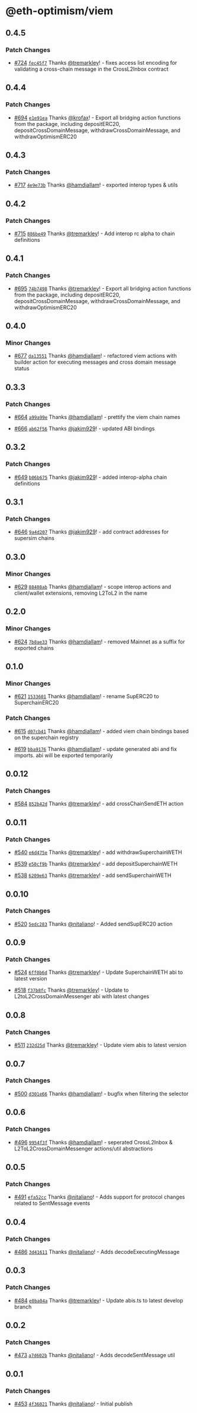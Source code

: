 # @eth-optimism/viem

## 0.4.5

### Patch Changes

- [#724](https://github.com/ethereum-optimism/ecosystem/pull/724) [`fec45f7`](https://github.com/ethereum-optimism/ecosystem/commit/fec45f7d20dcd407b60315ece76259eace5cc1e5) Thanks [@tremarkley](https://github.com/tremarkley)! - fixes access list encoding for validating a cross-chain message in the CrossL2Inbox contract

## 0.4.4

### Patch Changes

- [#694](https://github.com/ethereum-optimism/ecosystem/pull/694) [`e1e91ea`](https://github.com/ethereum-optimism/ecosystem/commit/e1e91ea066952f091b6683296c6c17a262f25e28) Thanks [@krofax](https://github.com/krofax)! - Export all bridging action functions from the package, including depositERC20, depositCrossDomainMessage, withdrawCrossDomainMessage, and withdrawOptimismERC20

## 0.4.3

### Patch Changes

- [#717](https://github.com/ethereum-optimism/ecosystem/pull/717) [`4e9e73b`](https://github.com/ethereum-optimism/ecosystem/commit/4e9e73bbbbe4d8e08dd80ece8d15700db55da6fb) Thanks [@hamdiallam](https://github.com/hamdiallam)! - exported interop types & utils

## 0.4.2

### Patch Changes

- [#715](https://github.com/ethereum-optimism/ecosystem/pull/715) [`886be49`](https://github.com/ethereum-optimism/ecosystem/commit/886be49a5b82d53dfae93afb54c166c242f951a1) Thanks [@tremarkley](https://github.com/tremarkley)! - Add interop rc alpha to chain definitions

## 0.4.1

### Patch Changes

- [#695](https://github.com/ethereum-optimism/ecosystem/pull/695) [`74b7498`](https://github.com/ethereum-optimism/ecosystem/commit/74b7498c5c41cc02575b2ad4d466ced0b3a40368) Thanks [@tremarkley](https://github.com/tremarkley)! - Export all bridging action functions from the package, including depositERC20, depositCrossDomainMessage, withdrawCrossDomainMessage, and withdrawOptimismERC20

## 0.4.0

### Minor Changes

- [#677](https://github.com/ethereum-optimism/ecosystem/pull/677) [`da13551`](https://github.com/ethereum-optimism/ecosystem/commit/da13551078f404acf06c07267623af436ce65185) Thanks [@hamdiallam](https://github.com/hamdiallam)! - refactored viem actions with builder action for executing messages and cross domain message status

## 0.3.3

### Patch Changes

- [#664](https://github.com/ethereum-optimism/ecosystem/pull/664) [`a99a99e`](https://github.com/ethereum-optimism/ecosystem/commit/a99a99e6e8edfe86cc9b244149f498f9122cc99b) Thanks [@hamdiallam](https://github.com/hamdiallam)! - prettify the viem chain names

- [#666](https://github.com/ethereum-optimism/ecosystem/pull/666) [`ab62f56`](https://github.com/ethereum-optimism/ecosystem/commit/ab62f568ebee6ce4fac2d257f6bb0e41eaeb7f03) Thanks [@jakim929](https://github.com/jakim929)! - updated ABI bindings

## 0.3.2

### Patch Changes

- [#649](https://github.com/ethereum-optimism/ecosystem/pull/649) [`b06b675`](https://github.com/ethereum-optimism/ecosystem/commit/b06b6754eed271f0dfe4d738b122750a00f2f93d) Thanks [@jakim929](https://github.com/jakim929)! - added interop-alpha chain definitions

## 0.3.1

### Patch Changes

- [#646](https://github.com/ethereum-optimism/ecosystem/pull/646) [`9a4d207`](https://github.com/ethereum-optimism/ecosystem/commit/9a4d207f76f12ceb561374ac03c4f630d73f150c) Thanks [@jakim929](https://github.com/jakim929)! - add contract addresses for supersim chains

## 0.3.0

### Minor Changes

- [#629](https://github.com/ethereum-optimism/ecosystem/pull/629) [`88408ab`](https://github.com/ethereum-optimism/ecosystem/commit/88408ab448f545a02ab0fe1530514c3d2d11ea26) Thanks [@hamdiallam](https://github.com/hamdiallam)! - scope interop actions and client/wallet extensions, removing L2ToL2 in the name

## 0.2.0

### Minor Changes

- [#624](https://github.com/ethereum-optimism/ecosystem/pull/624) [`7b8ae33`](https://github.com/ethereum-optimism/ecosystem/commit/7b8ae339acad1295899211b2716dd1c279a347f5) Thanks [@hamdiallam](https://github.com/hamdiallam)! - removed Mainnet as a suffix for exported chains

## 0.1.0

### Minor Changes

- [#621](https://github.com/ethereum-optimism/ecosystem/pull/621) [`1533601`](https://github.com/ethereum-optimism/ecosystem/commit/1533601d6a61e1648a2c8d406265d7ae48363d69) Thanks [@hamdiallam](https://github.com/hamdiallam)! - rename SupERC20 to SuperchainERC20

### Patch Changes

- [#615](https://github.com/ethereum-optimism/ecosystem/pull/615) [`d07cb41`](https://github.com/ethereum-optimism/ecosystem/commit/d07cb41b26c01ba3c73da9488f0e33e6e2443269) Thanks [@hamdiallam](https://github.com/hamdiallam)! - added viem chain bindings based on the superchain registry

- [#619](https://github.com/ethereum-optimism/ecosystem/pull/619) [`bba9176`](https://github.com/ethereum-optimism/ecosystem/commit/bba9176c34ed46ac27bf1931aa74f3a5347d7547) Thanks [@hamdiallam](https://github.com/hamdiallam)! - update generated abi and fix imports. abi will be exported temporarily

## 0.0.12

### Patch Changes

- [#584](https://github.com/ethereum-optimism/ecosystem/pull/584) [`852b42d`](https://github.com/ethereum-optimism/ecosystem/commit/852b42dd69f7ffa9c94d3a2b21f9e518d61f0449) Thanks [@tremarkley](https://github.com/tremarkley)! - add crossChainSendETH action

## 0.0.11

### Patch Changes

- [#540](https://github.com/ethereum-optimism/ecosystem/pull/540) [`e6d475e`](https://github.com/ethereum-optimism/ecosystem/commit/e6d475ef8d6e88c0d8791112e09250fb9fb58597) Thanks [@tremarkley](https://github.com/tremarkley)! - add withdrawSuperchainWETH

- [#539](https://github.com/ethereum-optimism/ecosystem/pull/539) [`e50cf9b`](https://github.com/ethereum-optimism/ecosystem/commit/e50cf9bba7532715523cfd1af7b019146c461408) Thanks [@tremarkley](https://github.com/tremarkley)! - add depositSuperchainWETH

- [#538](https://github.com/ethereum-optimism/ecosystem/pull/538) [`6209e63`](https://github.com/ethereum-optimism/ecosystem/commit/6209e63847ce39804c2492d0938bd0a216bb61f7) Thanks [@tremarkley](https://github.com/tremarkley)! - add sendSuperchainWETH

## 0.0.10

### Patch Changes

- [#520](https://github.com/ethereum-optimism/ecosystem/pull/520) [`5edc283`](https://github.com/ethereum-optimism/ecosystem/commit/5edc2832fef2b566d436d4161862983b951559ff) Thanks [@nitaliano](https://github.com/nitaliano)! - Added sendSupERC20 action

## 0.0.9

### Patch Changes

- [#524](https://github.com/ethereum-optimism/ecosystem/pull/524) [`6ff0b6d`](https://github.com/ethereum-optimism/ecosystem/commit/6ff0b6d59a7e21f995dc3335a442ea452e34be0d) Thanks [@tremarkley](https://github.com/tremarkley)! - Update SuperchainWETH abi to latest version

- [#518](https://github.com/ethereum-optimism/ecosystem/pull/518) [`f37b8fc`](https://github.com/ethereum-optimism/ecosystem/commit/f37b8fc19a387e2dafa1ae2c518e8664567c7ee9) Thanks [@tremarkley](https://github.com/tremarkley)! - Update to L2toL2CrossDomainMessenger abi with latest changes

## 0.0.8

### Patch Changes

- [#511](https://github.com/ethereum-optimism/ecosystem/pull/511) [`232d25d`](https://github.com/ethereum-optimism/ecosystem/commit/232d25dcc0a067c41cd504051e0054510b14c586) Thanks [@tremarkley](https://github.com/tremarkley)! - Update viem abis to latest version

## 0.0.7

### Patch Changes

- [#500](https://github.com/ethereum-optimism/ecosystem/pull/500) [`d301e66`](https://github.com/ethereum-optimism/ecosystem/commit/d301e66ba53ccf63d034a7d0b8314df2b4443329) Thanks [@hamdiallam](https://github.com/hamdiallam)! - bugfix when filtering the selector

## 0.0.6

### Patch Changes

- [#496](https://github.com/ethereum-optimism/ecosystem/pull/496) [`9954f3f`](https://github.com/ethereum-optimism/ecosystem/commit/9954f3fc3d0bb748eea0b89dab8de4af6a6b27b0) Thanks [@hamdiallam](https://github.com/hamdiallam)! - seperated CrossL2Inbox & L2ToL2CrossDomainMessenger actions/util abstractions

## 0.0.5

### Patch Changes

- [#491](https://github.com/ethereum-optimism/ecosystem/pull/491) [`efa52cc`](https://github.com/ethereum-optimism/ecosystem/commit/efa52ccdcae413e27c3344e562dedddb059fe1d0) Thanks [@nitaliano](https://github.com/nitaliano)! - Adds support for protocol changes related to SentMessage events

## 0.0.4

### Patch Changes

- [#486](https://github.com/ethereum-optimism/ecosystem/pull/486) [`3d41611`](https://github.com/ethereum-optimism/ecosystem/commit/3d41611e7e4386bc314fbc129a1533375fa62b47) Thanks [@nitaliano](https://github.com/nitaliano)! - Adds decodeExecutingMessage

## 0.0.3

### Patch Changes

- [#484](https://github.com/ethereum-optimism/ecosystem/pull/484) [`e0ba04a`](https://github.com/ethereum-optimism/ecosystem/commit/e0ba04a04c290b15f8520b3c31d71edbb5835c25) Thanks [@tremarkley](https://github.com/tremarkley)! - Update abis.ts to latest develop branch

## 0.0.2

### Patch Changes

- [#473](https://github.com/ethereum-optimism/ecosystem/pull/473) [`a7d602b`](https://github.com/ethereum-optimism/ecosystem/commit/a7d602bfaa9af8f5c5c49f79d9f5a353c17061dd) Thanks [@nitaliano](https://github.com/nitaliano)! - Adds decodeSentMessage util

## 0.0.1

### Patch Changes

- [#453](https://github.com/ethereum-optimism/ecosystem/pull/453) [`4f36021`](https://github.com/ethereum-optimism/ecosystem/commit/4f3602115ea7a8e6b95d3e0407676870a8b3f154) Thanks [@nitaliano](https://github.com/nitaliano)! - Initial publish
